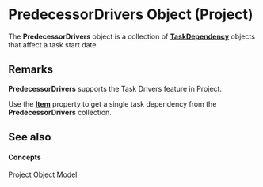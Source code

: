 
# PredecessorDrivers Object (Project)

The  **PredecessorDrivers** object is a collection of **[TaskDependency](05d759fb-0203-761e-10f3-65b07d233f4d.md)** objects that affect a task start date.


## Remarks

 **PredecessorDrivers** supports the Task Drivers feature in Project.

Use the  **[Item](4ed85587-a5a9-f684-2835-50ef8a1833bd.md)** property to get a single task dependency from the **PredecessorDrivers** collection.


## See also


#### Concepts


[Project Object Model](900b167b-88ec-ea88-15b7-27bb90c22ac6.md)